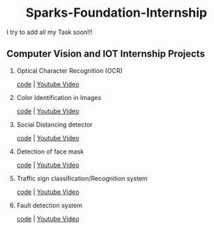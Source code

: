 <h1 align=center>Sparks-Foundation-Internship</h1>

I try to add all my Task soon!!!


<h2> Computer Vision and IOT Internship Projects </h2>
<ol>
  <li> Optical Character Recognition (OCR) </li>
  <p><a href="https://github.com/Crazy2code15/Sparks-Foundation-Internship-Projects/blob/main/Task-1%20Optical%20Character%20Recognition%20(OCR)/Task-1%20OCR%20(TSF).ipynb">code</a>   | <a href="" rel="nofollow">Youtube Video</a></p>
  
  <li> Color Identification in Images </li>
  <p><a href="">code</a>   | <a href="" rel="nofollow">Youtube Video</a></p>
  
  <li> Social Distancing detector </li>
  <p><a href="">code</a>   | <a href="" rel="nofollow">Youtube Video</a></p>
  
  <li> Detection of face mask </li>
  <p><a href="">code</a>   | <a href="" rel="nofollow">Youtube Video</a></p>
  
  <li> Traffic sign classification/Recognition system </li>
  <p><a href="">code</a>   | <a href="" rel="nofollow">Youtube Video</a></p>
  
  <li> Fault detection system </li>
  <p><a href="">code</a>   | <a href="" rel="nofollow">Youtube Video</a></p>
  
  
  </ol>
